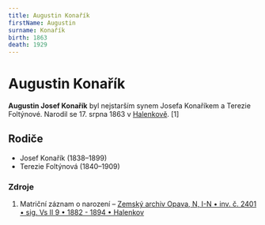 ```yaml
---
title: Augustin Konařík
firstName: Augustin
surname: Konařík
birth: 1863
death: 1929
---
```

# Augustin Konařík

**Augustin Josef Konařík** byl nejstarším synem Josefa Konaříkem a Terezie Foltýnové. Narodil se 17. srpna 1863 v [Halenkově](https://cs.wikipedia.org/wiki/Halenkov). [1]


## Rodiče

- Josef Konařík (1838–1899)
- Terezie Foltýnová (1840–1909)


### Zdroje

1) Matriční záznam o narození – [Zemský archiv Opava, N, I-N • inv. č. 2401 • sig. Vs II 9 • 1882 - 1894 • Halenkov](https://digi.archives.cz/da/permalink?xid=be87dff4-f13c-102f-8255-0050568c0263&scan=b619117dec4a4fa680a0db8f2b3ad7e8)
